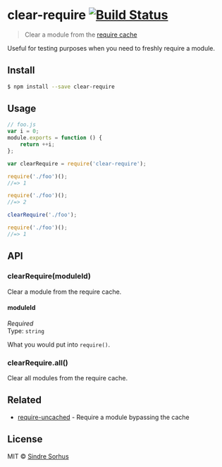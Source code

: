 # clear-require [![Build Status](https://travis-ci.org/sindresorhus/clear-require.svg?branch=master)](https://travis-ci.org/sindresorhus/clear-require)

> Clear a module from the [require cache](http://nodejs.org/api/modules.html#modules_caching)

Useful for testing purposes when you need to freshly require a module.


## Install

```sh
$ npm install --save clear-require
```


## Usage

```js
// foo.js
var i = 0;
module.exports = function () {
	return ++i;
};
```

```js
var clearRequire = require('clear-require');

require('./foo')();
//=> 1

require('./foo')();
//=> 2

clearRequire('./foo');

require('./foo')();
//=> 1
```


## API

### clearRequire(moduleId)

Clear a module from the require cache.

#### moduleId

*Required*  
Type: `string`

What you would put into `require()`.

### clearRequire.all()

Clear all modules from the require cache.


## Related

- [require-uncached](https://github.com/sindresorhus/require-uncached) - Require a module bypassing the cache


## License

MIT © [Sindre Sorhus](http://sindresorhus.com)
